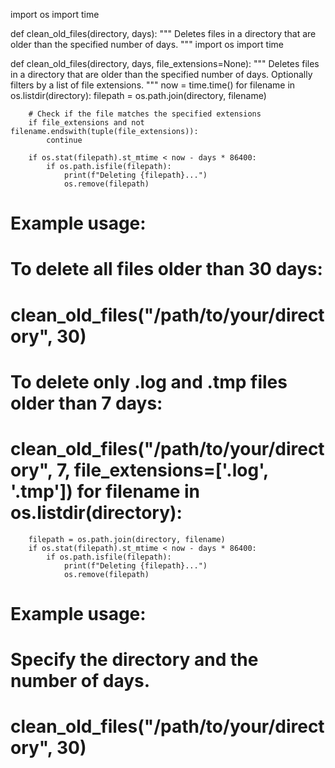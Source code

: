 import os
import time

def clean_old_files(directory, days):
    """
    Deletes files in a directory that are older than the specified number of days.
    """
import os
import time

def clean_old_files(directory, days, file_extensions=None):
    """
    Deletes files in a directory that are older than the specified number of days.
    Optionally filters by a list of file extensions.
    """
    now = time.time()
    for filename in os.listdir(directory):
        filepath = os.path.join(directory, filename)
        
        # Check if the file matches the specified extensions
        if file_extensions and not filename.endswith(tuple(file_extensions)):
            continue

        if os.stat(filepath).st_mtime < now - days * 86400:
            if os.path.isfile(filepath):
                print(f"Deleting {filepath}...")
                os.remove(filepath)

# Example usage:
# To delete all files older than 30 days:
# clean_old_files("/path/to/your/directory", 30)
#
# To delete only .log and .tmp files older than 7 days:
# clean_old_files("/path/to/your/directory", 7, file_extensions=['.log', '.tmp'])    for filename in os.listdir(directory):
        filepath = os.path.join(directory, filename)
        if os.stat(filepath).st_mtime < now - days * 86400:
            if os.path.isfile(filepath):
                print(f"Deleting {filepath}...")
                os.remove(filepath)

# Example usage:
# Specify the directory and the number of days.
# clean_old_files("/path/to/your/directory", 30)
